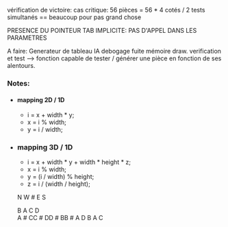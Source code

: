 vérification de victoire:
    cas critique: 56 pièces = 56 * 4 cotés / 2 tests simultanés == beaucoup pour pas grand chose

PRESENCE DU POINTEUR TAB IMPLICITE: PAS D'APPEL DANS LES PARAMETRES

A faire:
    Generateur de tableau
    IA
    debogage fuite mémoire draw.
    verification et test
    --> fonction capable de tester / générer une pièce en fonction de ses alentours.

### Notes:

* #### mapping 2D / 1D

  * i = x + width * y;
  * x = i % width;
  * y = i / width;

* ### mapping 3D / 1D

  * i = x + width * y + width * height * z;
  * x = i % width;
  * y = (i / width) % height;
  * z = i / (width / height);

  N
W # E
  S

  B    A    C    D  
A # CC # DD # BB # A
  D    B    A    C